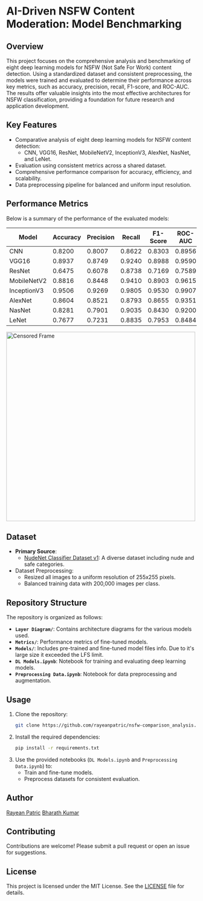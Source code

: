 # AI-Driven NSFW Content Moderation: Model Benchmarking

## Overview
This project focuses on the comprehensive analysis and benchmarking of eight deep learning models for NSFW (Not Safe For Work) content detection. Using a standardized dataset and consistent preprocessing, the models were trained and evaluated to determine their performance across key metrics, such as accuracy, precision, recall, F1-score, and ROC-AUC. The results offer valuable insights into the most effective architectures for NSFW classification, providing a foundation for future research and application development.

## Key Features
- Comparative analysis of eight deep learning models for NSFW content detection:
  - CNN, VGG16, ResNet, MobileNetV2, InceptionV3, AlexNet, NasNet, and LeNet.
- Evaluation using consistent metrics across a shared dataset.
- Comprehensive performance comparison for accuracy, efficiency, and scalability.
- Data preprocessing pipeline for balanced and uniform input resolution.

## Performance Metrics
Below is a summary of the performance of the evaluated models:

| **Model**       | **Accuracy** | **Precision** | **Recall** | **F1-Score** | **ROC-AUC** |
|------------------|-------------|---------------|------------|--------------|-------------|
| CNN              | 0.8200      | 0.8007        | 0.8622     | 0.8303       | 0.8956      |
| VGG16            | 0.8937      | 0.8749        | 0.9240     | 0.8988       | 0.9590      |
| ResNet           | 0.6475      | 0.6078        | 0.8738     | 0.7169       | 0.7589      |
| MobileNetV2      | 0.8816      | 0.8448        | 0.9410     | 0.8903       | 0.9615      |
| InceptionV3      | 0.9506      | 0.9269        | 0.9805     | 0.9530       | 0.9907      |
| AlexNet          | 0.8604      | 0.8521        | 0.8793     | 0.8655       | 0.9351      |
| NasNet           | 0.8281      | 0.7901        | 0.9035     | 0.8430       | 0.9200      |
| LeNet            | 0.7677      | 0.7231        | 0.8835     | 0.7953       | 0.8484      |

<img src="performance_comparison.png" alt="Censored Frame" width="500" />

## Dataset
- **Primary Source**:
  - [NudeNet Classifier Dataset v1](https://archive.org/details/NudeNet_classifier_dataset_v1): A diverse dataset including nude and safe categories.
- Dataset Preprocessing:
  - Resized all images to a uniform resolution of 255x255 pixels.
  - Balanced training data with 200,000 images per class.

## Repository Structure
The repository is organized as follows:
- **`Layer Diagram/`**: Contains architecture diagrams for the various models used.
- **`Metrics/`**: Performance metrics of fine-tuned models.
- **`Models/`**: Includes pre-trained and fine-tuned model files info. Due to it's large size it exceeded the LFS limit.
- **`DL Models.ipynb`**: Notebook for training and evaluating deep learning models.
- **`Preprocessing Data.ipynb`**: Notebook for data preprocessing and augmentation.

## Usage
1. Clone the repository:
   ```bash
   git clone https://github.com/rayeanpatric/nsfw-comparison_analysis.git
   ```
2. Install the required dependencies:
   ```bash
   pip install -r requirements.txt
   ```
3. Use the provided notebooks (`DL Models.ipynb` and `Preprocessing Data.ipynb`) to:
   - Train and fine-tune models.
   - Preprocess datasets for consistent evaluation.

<!--## Research Paper
For detailed insights, please refer to the accompanying research paper:
[NSFW Content Moderation: Benchmarking Deep Learning Models](link-to-your-paper)-->

## Author
[Rayean Patric](https://www.linkedin.com/in/rayeanpatric/)
[Bharath Kumar](https://www.linkedin.com/in/bharath-kumar-k-75219721b)

## Contributing
Contributions are welcome! Please submit a pull request or open an issue for suggestions.

## License
This project is licensed under the MIT License. See the [LICENSE](LICENSE) file for details.
